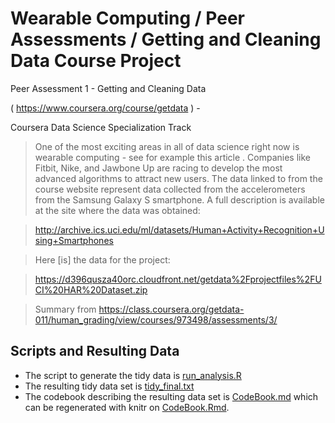 # Wearable Computing / Peer Assessments / Getting and Cleaning Data Course Project

Peer Assessment 1 - Getting and Cleaning Data 

( https://www.coursera.org/course/getdata ) - 

Coursera Data Science Specialization Track 

> One of the most exciting areas in all of data science right now is wearable computing - see for example this article . Companies like Fitbit, Nike, and Jawbone Up are racing to develop the most advanced algorithms to attract new users. The data linked to from the course website represent data collected from the accelerometers from the Samsung Galaxy S smartphone. A full description is available at the site where the data was obtained: 

> http://archive.ics.uci.edu/ml/datasets/Human+Activity+Recognition+Using+Smartphones 

> Here [is] the data for the project: 

> https://d396qusza40orc.cloudfront.net/getdata%2Fprojectfiles%2FUCI%20HAR%20Dataset.zip 

> Summary from https://class.coursera.org/getdata-011/human_grading/view/courses/973498/assessments/3/

## Scripts and Resulting Data

* The script to generate the tidy data is [run_analysis.R](https://github.com/thatcher/GetData_PeerAssessment1/blob/master/run_analysis.R)
* The resulting tidy data set is [tidy_final.txt](https://github.com/thatcher/GetData_PeerAssessment1/blob/master/tidy_final.txt)
* The codebook describing the resulting data set is [CodeBook.md](https://github.com/thatcher/GetData_PeerAssessment1/blob/master/CodeBook.md) which can be regenerated with knitr on [CodeBook.Rmd](https://github.com/thatcher/GetData_PeerAssessment1/blob/master/CodeBook.Rmd).
